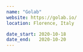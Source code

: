 ```yaml
---
name: "Golab"
website: https://golab.io/
location: Florence, Italy

date_start: 2020-10-18
date_end:   2020-10-20
---
```

